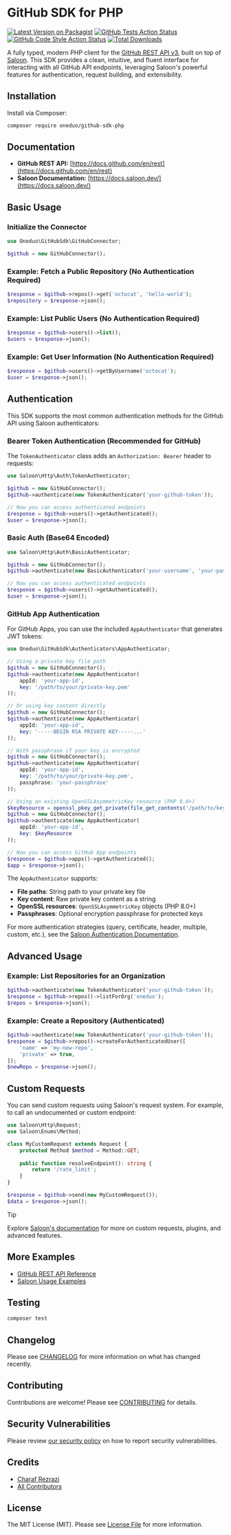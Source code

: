# GitHub SDK for PHP

[![Latest Version on Packagist](https://img.shields.io/packagist/v/oneduo/github-sdk-php.svg?style=flat-square)](https://packagist.org/packages/oneduo/github-sdk-php)
[![GitHub Tests Action Status](https://img.shields.io/github/actions/workflow/status/oneduo/github-sdk-php/run-tests.yml?branch=main&label=tests&style=flat-square)](https://github.com/oneduo/github-sdk-php/actions?query=workflow%3Arun-tests+branch%3Amain)
[![GitHub Code Style Action Status](https://img.shields.io/github/actions/workflow/status/oneduo/github-sdk-php/fix-php-code-style-issues.yml?branch=main&label=code%20style&style=flat-square)](https://github.com/oneduo/github-sdk-php/actions?query=workflow%3A"Fix+PHP+code+style+issues"+branch%3Amain)
[![Total Downloads](https://img.shields.io/packagist/dt/oneduo/github-sdk-php.svg?style=flat-square)](https://packagist.org/packages/oneduo/github-sdk-php)

A fully typed, modern PHP client for the [GitHub REST API v3](https://docs.github.com/en/rest), built on top
of [Saloon](https://docs.saloon.dev/). This SDK provides a clean, intuitive, and fluent interface for interacting with
all GitHub API endpoints, leveraging Saloon's powerful features for authentication, request building, and extensibility.

## Installation

Install via Composer:

```bash
composer require oneduo/github-sdk-php
```

## Documentation

- **GitHub REST API:** [https://docs.github.com/en/rest](https://docs.github.com/en/rest)
- **Saloon Documentation:** [https://docs.saloon.dev/](https://docs.saloon.dev/)

## Basic Usage

### Initialize the Connector

```php
use Oneduo\GitHubSdk\GitHubConnector;

$github = new GitHubConnector();
```

### Example: Fetch a Public Repository (No Authentication Required)

```php
$response = $github->repos()->get('octocat', 'hello-world');
$repository = $response->json();
```

### Example: List Public Users (No Authentication Required)

```php
$response = $github->users()->list();
$users = $response->json();
```

### Example: Get User Information (No Authentication Required)

```php
$response = $github->users()->getByUsername('octocat');
$user = $response->json();
```

## Authentication

This SDK supports the most common authentication methods for the GitHub API using Saloon authenticators:

### Bearer Token Authentication (Recommended for GitHub)

The `TokenAuthenticator` class adds an `Authorization: Bearer` header to requests:

```php
use Saloon\Http\Auth\TokenAuthenticator;

$github = new GitHubConnector();
$github->authenticate(new TokenAuthenticator('your-github-token'));

// Now you can access authenticated endpoints
$response = $github->users()->getAuthenticated();
$user = $response->json();
```

### Basic Auth (Base64 Encoded)

```php
use Saloon\Http\Auth\BasicAuthenticator;

$github = new GitHubConnector();
$github->authenticate(new BasicAuthenticator('your-username', 'your-password'));

// Now you can access authenticated endpoints
$response = $github->users()->getAuthenticated();
$user = $response->json();
```

### GitHub App Authentication

For GitHub Apps, you can use the included `AppAuthenticator` that generates JWT tokens:

```php
use Oneduo\GitHubSdk\Authenticators\AppAuthenticator;

// Using a private key file path
$github = new GitHubConnector();
$github->authenticate(new AppAuthenticator(
    appId: 'your-app-id',
    key: '/path/to/your/private-key.pem'
));

// Or using key content directly  
$github = new GitHubConnector();
$github->authenticate(new AppAuthenticator(
    appId: 'your-app-id',
    key: '-----BEGIN RSA PRIVATE KEY-----...'
));

// With passphrase if your key is encrypted
$github = new GitHubConnector();
$github->authenticate(new AppAuthenticator(
    appId: 'your-app-id',
    key: '/path/to/your/private-key.pem',
    passphrase: 'your-passphrase'
));

// Using an existing OpenSSLAsymmetricKey resource (PHP 8.0+)
$keyResource = openssl_pkey_get_private(file_get_contents('/path/to/key.pem'));
$github = new GitHubConnector();
$github->authenticate(new AppAuthenticator(
    appId: 'your-app-id',
    key: $keyResource
));

// Now you can access GitHub App endpoints
$response = $github->apps()->getAuthenticated();
$app = $response->json();
```

The `AppAuthenticator` supports:
- **File paths**: String path to your private key file
- **Key content**: Raw private key content as a string
- **OpenSSL resources**: `OpenSSLAsymmetricKey` objects (PHP 8.0+)
- **Passphrases**: Optional encryption passphrase for protected keys

For more authentication strategies (query, certificate, header, multiple, custom, etc.), see
the [Saloon Authentication Documentation](https://docs.saloon.dev/the-basics/authentication).

## Advanced Usage

### Example: List Repositories for an Organization

```php
$github->authenticate(new TokenAuthenticator('your-github-token'));
$response = $github->repos()->listForOrg('oneduo');
$repos = $response->json();
```

### Example: Create a Repository (Authenticated)

```php
$github->authenticate(new TokenAuthenticator('your-github-token'));
$response = $github->repos()->createForAuthenticatedUser([
    'name' => 'my-new-repo',
    'private' => true,
]);
$newRepo = $response->json();
```

## Custom Requests

You can send custom requests using Saloon's request system. For example, to call an undocumented or custom endpoint:

```php
use Saloon\Http\Request;
use Saloon\Enums\Method;

class MyCustomRequest extends Request {
    protected Method $method = Method::GET;
    
    public function resolveEndpoint(): string {
        return '/rate_limit';
    }
}

$response = $github->send(new MyCustomRequest());
$data = $response->json();
```

> [!TIP]
> Explore [Saloon's documentation](https://docs.saloon.dev/) for more on custom requests, plugins, and advanced
> features.

## More Examples

- [GitHub REST API Reference](https://docs.github.com/en/rest)
- [Saloon Usage Examples](https://docs.saloon.dev/)

## Testing

```bash
composer test
```

## Changelog

Please see [CHANGELOG](CHANGELOG.md) for more information on what has changed recently.

## Contributing

Contributions are welcome! Please see [CONTRIBUTING](CONTRIBUTING.md) for details.

## Security Vulnerabilities

Please review [our security policy](../../security/policy) on how to report security vulnerabilities.

## Credits

- [Charaf Rezrazi](https://github.com/Rezrazi)
- [All Contributors](../../contributors)

## License

The MIT License (MIT). Please see [License File](LICENSE.md) for more information.
